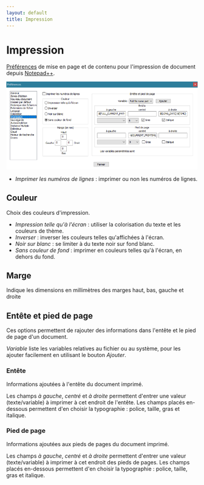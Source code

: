 ```yaml
---
layout: default
title: Impression
---
```

# Impression

[Préférences](../preferences.md) de mise en page et de contenu pour l'impression de document depuis [Notepad++](../notepad++.md).

![Interface](/images/npp_settings_print.png)

- *Imprimer les numéros de lignes* : imprimer ou non les numéros de lignes.

## Couleur

Choix des couleurs d'impression.

- *Impression telle qu'à l'écran* : utiliser la colorisation du texte et les couleurs de thème.
- *Inverser* : inverser les couleurs telles qu'affichées à l'écran.
- *Noir sur blanc* : se limiter à du texte noir sur fond blanc.
- *Sans couleur de fond* : imprimer en couleurs telles qu'à l'écran, en dehors du fond.

## Marge

Indique les dimensions en millimètres des marges haut, bas, gauche et droite

## Entête et pied de page

Ces options permettent de rajouter des informations dans l'entête et le pied de page d'un document.

*Variable* liste les variables relatives au fichier ou au système, pour les ajouter facilement en utilisant le bouton *Ajouter*.

### Entête

Informations ajoutées à l'entête du document imprimé.

Les champs *à gauche*, *centré* et *à droite* permettent d'entrer une valeur (texte/variable) à imprimer à cet endroit de l'entête. Les champs placés en-dessous permettent d'en choisir la typographie : police, taille, gras et italique.

### Pied de page

Informations ajoutées aux pieds de pages du document imprimé.

Les champs *à gauche*, *centré* et *à droite* permettent d'entrer une valeur (texte/variable) à imprimer à cet endroit des pieds de pages. Les champs placés en-dessous permettent d'en choisir la typographie : police, taille, gras et italique.
